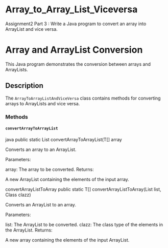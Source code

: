 # Array_to_Array_List_Viceversa
Assignment2 Part 3 : Write a Java program to convert an array into ArrayList and vice versa.

# Array and ArrayList Conversion

This Java program demonstrates the conversion between arrays and ArrayLists.

## Description

The `ArrayToArrayListAndViceVersa` class contains methods for converting arrays to ArrayLists and vice versa.

### Methods

#### `convertArrayToArrayList`

java
public static <T> List<T> convertArrayToArrayList(T[] array

Converts an array to an ArrayList.

Parameters:

array: The array to be converted.
Returns:

A new ArrayList containing the elements of the input array.


convertArrayListToArray
public static <T> T[] convertArrayListToArray(List<T> list, Class<T> clazz)

Converts an ArrayList to an array.

Parameters:

list: The ArrayList to be converted.
clazz: The class type of the elements in the ArrayList.
Returns:

A new array containing the elements of the input ArrayList.






